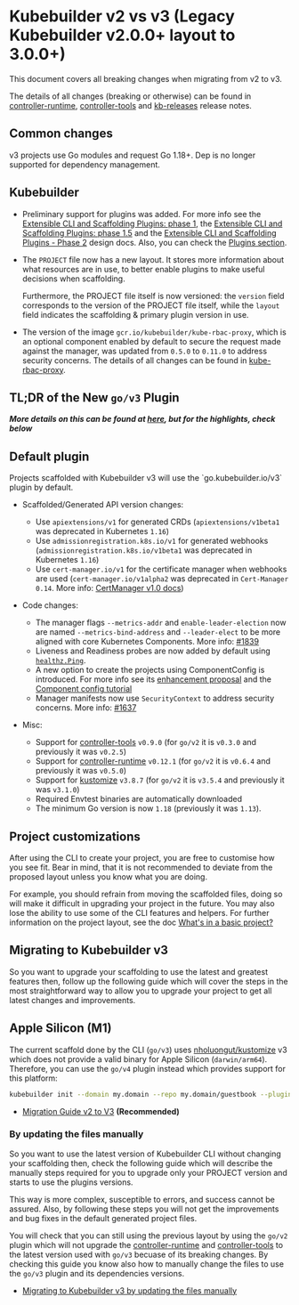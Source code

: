 # Kubebuilder v2 vs v3 (Legacy Kubebuilder v2.0.0+ layout to 3.0.0+)

This document covers all breaking changes when migrating from v2 to v3.

The details of all changes (breaking or otherwise) can be found in
[controller-runtime][controller-runtime],
[controller-tools][controller-tools]
and [kb-releases][kb-releases] release notes.

## Common changes

v3 projects use Go modules and request Go 1.18+. Dep is no longer supported for dependency management.

## Kubebuilder

- Preliminary support for plugins was added. For more info see the [Extensible CLI and Scaffolding Plugins: phase 1][plugins-phase1-design-doc],
  the [Extensible CLI and Scaffolding Plugins: phase 1.5][plugins-phase1-design-doc-1.5] and the [Extensible CLI and Scaffolding Plugins - Phase 2][plugins-phase2-design-doc]
  design docs. Also, you can check the [Plugins section][plugins-section].

- The `PROJECT` file now has a new layout.  It stores more information about what resources are in use, to better enable plugins to make useful decisions when scaffolding.

    Furthermore, the PROJECT file itself is now versioned: the `version` field corresponds to the version of the PROJECT file itself, while the `layout` field indicates the scaffolding & primary plugin version in use.

- The version of the image `gcr.io/kubebuilder/kube-rbac-proxy`, which is an optional component enabled by default to secure the request made against the manager, was updated from `0.5.0` to `0.11.0` to address security concerns. The details of all changes can be found in [kube-rbac-proxy][kube-rbac-proxy].

## TL;DR of the New `go/v3` Plugin

***More details on this can be found at [here][kb-releases], but for the highlights, check below***

<aside class="note">
<h1>Default plugin</h1>
Projects scaffolded with Kubebuilder v3 will use the `go.kubebuilder.io/v3` plugin by default.
</aside>

- Scaffolded/Generated API version changes:
  * Use `apiextensions/v1` for generated CRDs (`apiextensions/v1beta1` was deprecated in Kubernetes `1.16`)
  * Use `admissionregistration.k8s.io/v1` for generated webhooks (`admissionregistration.k8s.io/v1beta1` was deprecated in Kubernetes `1.16`)
  * Use `cert-manager.io/v1` for the certificate manager when webhooks are used (`cert-manager.io/v1alpha2` was deprecated in `Cert-Manager 0.14`. More info: [CertManager v1.0 docs][cert-manager-docs])

- Code changes:
  * The manager flags `--metrics-addr` and `enable-leader-election` now are named `--metrics-bind-address` and `--leader-elect` to be more aligned with core Kubernetes Components. More info: [#1839][issue-1893]
  * Liveness and Readiness probes are now added by default using [`healthz.Ping`][healthz-ping].
  * A new option to create the projects using ComponentConfig is introduced. For more info see its [enhancement proposal][enhancement proposal] and the [Component config tutorial][component-config-tutorial]
  * Manager manifests now use `SecurityContext` to address security concerns. More info: [#1637][issue-1637]
- Misc:
  * Support for [controller-tools][controller-tools] `v0.9.0` (for `go/v2` it is `v0.3.0` and previously it was `v0.2.5`)
  * Support for [controller-runtime][controller-runtime] `v0.12.1` (for `go/v2` it is `v0.6.4` and previously it was `v0.5.0`)
  * Support for [kustomize][kustomize] `v3.8.7` (for `go/v2` it is `v3.5.4` and previously it was `v3.1.0`)
  * Required Envtest binaries are automatically downloaded
  * The minimum Go version is now `1.18` (previously it was `1.13`).

<aside class="note warning">
<h1>Project customizations</h1>

After using the CLI to create your project, you are free to customise how you see fit. Bear in mind, that it is not recommended to deviate from the proposed layout unless you know what you are doing.

For example, you should refrain from moving the scaffolded files, doing so will make it difficult in upgrading your project in the future. You may also lose the ability to use some of the CLI features and helpers. For further information on the project layout, see the doc [What's in a basic project?][basic-project-doc]

</aside>

## Migrating to Kubebuilder v3

So you want to upgrade your scaffolding to use the latest and greatest features then, follow up the following guide which will cover the steps in the most straightforward way to allow you to upgrade your project to get all latest changes and improvements.

<aside class="note warning">
<h1> Apple Silicon (M1) </h1>

The current scaffold done by the CLI (`go/v3`) uses [nholuongut/kustomize][kustomize] v3 which does not provide
a valid binary for Apple Silicon (`darwin/arm64`). Therefore, you can use the `go/v4` plugin
instead which provides support for this platform:

```bash
kubebuilder init --domain my.domain --repo my.domain/guestbook --plugins=go/v4
```

</aside>

- [Migration Guide v2 to V3][migration-guide-v2-to-v3] **(Recommended)**

### By updating the files manually

So you want to use the latest version of Kubebuilder CLI without changing your scaffolding then, check the following guide which will describe the manually steps required for you to upgrade only your PROJECT version and starts to use the plugins versions.

This way is more complex, susceptible to errors, and success cannot be assured. Also, by following these steps you will not get the improvements and bug fixes in the default generated project files.

You will check that you can still using the previous layout by using the `go/v2` plugin which will not upgrade the [controller-runtime][controller-runtime] and [controller-tools][controller-tools] to the latest version used with `go/v3` becuase of its breaking changes. By checking this guide you know also how to manually change the files to use the `go/v3` plugin and its dependencies versions.

- [Migrating to Kubebuilder v3 by updating the files manually][manually-upgrade]

[plugins-phase1-design-doc]: https://github.com/nholuongut/kubebuilder/blob/master/designs/extensible-cli-and-scaffolding-plugins-phase-1.md
[plugins-phase1-design-doc-1.5]: https://github.com/nholuongut/kubebuilder/blob/master/designs/extensible-cli-and-scaffolding-plugins-phase-1-5.md
[plugins-phase2-design-doc]: https://github.com/nholuongut/kubebuilder/blob/master/designs/extensible-cli-and-scaffolding-plugins-phase-2.md
[plugins-section]: ./../../plugins/plugins.md
[manually-upgrade]: manually_migration_guide_v2_v3.md
[component-config-tutorial]: ../../component-config-tutorial/tutorial.md
[issue-1893]: https://github.com/nholuongut/kubebuilder/issues/1839
[migration-guide-v2-to-v3]: migration_guide_v2tov3.md
[healthz-ping]: https://pkg.go.dev/sigs.k8s.io/controller-runtime/pkg/healthz#CheckHandler
[controller-runtime]: https://github.com/kubernetes-sigs/controller-runtime/releases
[controller-tools]: https://github.com/kubernetes-sigs/controller-tools/releases
[kustomize]: https://github.com/nholuongut/kustomize/releases
[issue-1637]: https://github.com/nholuongut/kubebuilder/issues/1637
[enhancement proposal]: https://github.com/kubernetes/enhancements/tree/master/keps/sig-cluster-lifecycle/wgs
[cert-manager-docs]: https://cert-manager.io/docs/installation/upgrading/
[kb-releases]: https://github.com/nholuongut/kubebuilder/releases
[kube-rbac-proxy]: https://github.com/brancz/kube-rbac-proxy/releases
[basic-project-doc]: ../../cronjob-tutorial/basic-project.md
[kustomize]: https://github.com/nholuongut/kustomize
